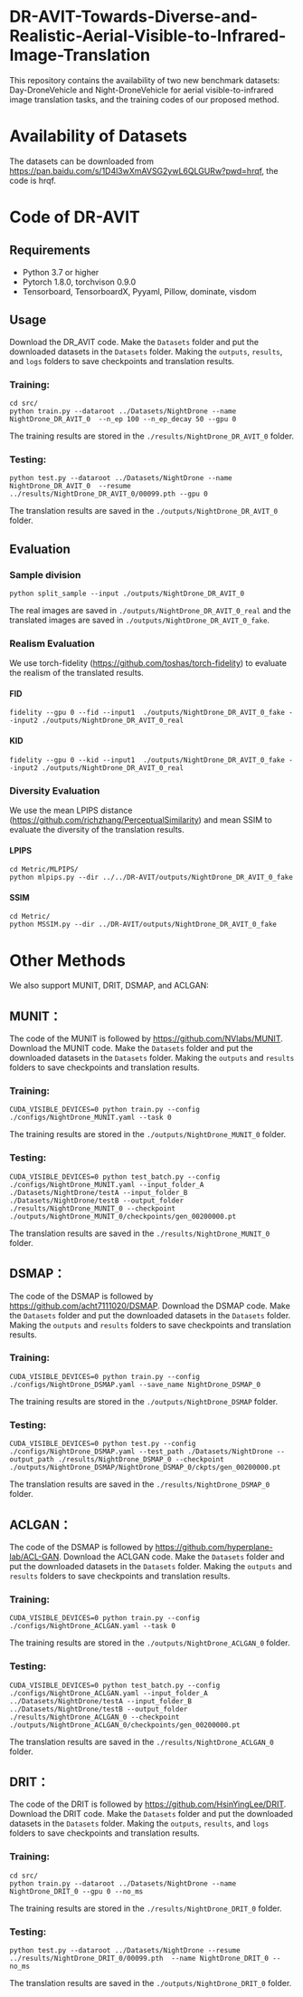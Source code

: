 # DR-AVIT-Towards-Diverse-and-Realistic-Aerial-Visible-to-Infrared-Image-Translation
This repository contains the availability of two new benchmark datasets: Day-DroneVehicle and Night-DroneVehicle for aerial visible-to-infrared image translation tasks, and the training codes of our proposed method.
# Availability of Datasets
The datasets can be downloaded from <https://pan.baidu.com/s/1D4l3wXmAVSG2ywL6QLGURw?pwd=hrqf>, the code is hrqf.
# Code of DR-AVIT
## Requirements
- Python 3.7 or higher 
- Pytorch 1.8.0, torchvison 0.9.0 
- Tensorboard, TensorboardX, Pyyaml, Pillow, dominate, visdom
## Usage
Download the DR_AVIT code. Make the `Datasets` folder and put the downloaded datasets in the `Datasets` folder. Making the `outputs`, `results`, and  `logs` folders to save checkpoints and translation results. 
### Training:
```
cd src/
python train.py --dataroot ../Datasets/NightDrone --name NightDrone_DR_AVIT_0  --n_ep 100 --n_ep_decay 50 --gpu 0  
```
The training results are stored in the `./results/NightDrone_DR_AVIT_0` folder.

### Testing:
```
python test.py --dataroot ../Datasets/NightDrone --name NightDrone_DR_AVIT_0  --resume ../results/NightDrone_DR_AVIT_0/00099.pth --gpu 0
```
The translation results are saved in the `./outputs/NightDrone_DR_AVIT_0` folder.

## Evaluation
### Sample division
```
python split_sample --input ./outputs/NightDrone_DR_AVIT_0 
```
The real images are saved in `./outputs/NightDrone_DR_AVIT_0_real` and the translated images are saved in `./outputs/NightDrone_DR_AVIT_0_fake`.
### Realism  Evaluation  
We use torch-fidelity (https://github.com/toshas/torch-fidelity) to evaluate the realism of the translated results.
#### FID
```
fidelity --gpu 0 --fid --input1  ./outputs/NightDrone_DR_AVIT_0_fake --input2 ./outputs/NightDrone_DR_AVIT_0_real
```
#### KID
```
fidelity --gpu 0 --kid --input1  ./outputs/NightDrone_DR_AVIT_0_fake --input2 ./outputs/NightDrone_DR_AVIT_0_real
```

### Diversity Evaluation
We use the mean LPIPS distance (https://github.com/richzhang/PerceptualSimilarity) and mean SSIM to evaluate the diversity of the translation results.
#### LPIPS
```
cd Metric/MLPIPS/
python mlpips.py --dir ../../DR-AVIT/outputs/NightDrone_DR_AVIT_0_fake
```
#### SSIM
```
cd Metric/
python MSSIM.py --dir ../DR-AVIT/outputs/NightDrone_DR_AVIT_0_fake
```

# Other Methods
We also support MUNIT, DRIT, DSMAP, and ACLGAN:
## MUNIT：
The code of the MUNIT is followed by https://github.com/NVlabs/MUNIT. Download the MUNIT code. Make the `Datasets` folder and put the downloaded datasets in the `Datasets` folder. Making the `outputs` and `results` folders to save checkpoints and translation results.
### Training:
```  
CUDA_VISIBLE_DEVICES=0 python train.py --config ./configs/NightDrone_MUNIT.yaml --task 0
```
The training results are stored in the `./outputs/NightDrone_MUNIT_0` folder.
### Testing:
```
CUDA_VISIBLE_DEVICES=0 python test_batch.py --config ./configs/NightDrone_MUNIT.yaml --input_folder_A ./Datasets/NightDrone/testA --input_folder_B ./Datasets/NightDrone/testB --output_folder ./results/NightDrone_MUNIT_0 --checkpoint ./outputs/NightDrone_MUNIT_0/checkpoints/gen_00200000.pt
```
The translation results are saved in the `./results/NightDrone_MUNIT_0` folder.


## DSMAP：
The code of the DSMAP is followed by https://github.com/acht7111020/DSMAP. Download the DSMAP code. Make the `Datasets` folder and put the downloaded datasets in the `Datasets` folder. Making the `outputs` and `results` folders to save checkpoints and translation results.
### Training:
```  
CUDA_VISIBLE_DEVICES=0 python train.py --config ./configs/NightDrone_DSMAP.yaml --save_name NightDrone_DSMAP_0
```
The training results are stored in the `./outputs/NightDrone_DSMAP` folder.
### Testing:
```
CUDA_VISIBLE_DEVICES=0 python test.py --config ./configs/NightDrone_DSMAP.yaml --test_path ./Datasets/NightDrone --output_path ./results/NightDrone_DSMAP_0 --checkpoint ./outputs/NightDrone_DSMAP/NightDrone_DSMAP_0/ckpts/gen_00200000.pt
```
The translation results are saved in the `./results/NightDrone_DSMAP_0` folder.



## ACLGAN：
The code of the DSMAP is followed by https://github.com/hyperplane-lab/ACL-GAN. Download the ACLGAN code. Make the `Datasets` folder and put the downloaded datasets in the `Datasets` folder. Making the `outputs` and `results` folders to save checkpoints and translation results.
### Training:
```  
CUDA_VISIBLE_DEVICES=0 python train.py --config ./configs/NightDrone_ACLGAN.yaml --task 0
```
The training results are stored in the `./outputs/NightDrone_ACLGAN_0` folder.
### Testing:
```
CUDA_VISIBLE_DEVICES=0 python test_batch.py --config ./configs/NightDrone_ACLGAN.yaml --input_folder_A ../Datasets/NightDrone/testA --input_folder_B ../Datasets/NightDrone/testB --output_folder ./results/NightDrone_ACLGAN_0 --checkpoint ./outputs/NightDrone_ACLGAN_0/checkpoints/gen_00200000.pt
```
The translation results are saved in the `./results/NightDrone_ACLGAN_0` folder.



## DRIT：
The code of the DRIT is followed by https://github.com/HsinYingLee/DRIT. Download the DRIT code. Make the `Datasets` folder and put the downloaded datasets in the `Datasets` folder. Making the `outputs`, `results`, and  `logs` folders to save checkpoints and translation results.
### Training:
```
cd src/
python train.py --dataroot ../Datasets/NightDrone --name NightDrone_DRIT_0 --gpu 0 --no_ms 
```
The training results are stored in the `./results/NightDrone_DRIT_0` folder.
### Testing:
```
python test.py --dataroot ../Datasets/NightDrone --resume ../results/NightDrone_DRIT_0/00099.pth  --name NightDrone_DRIT_0 --no_ms
```
The translation results are saved in the `./outputs/NightDrone_DRIT_0` folder.




